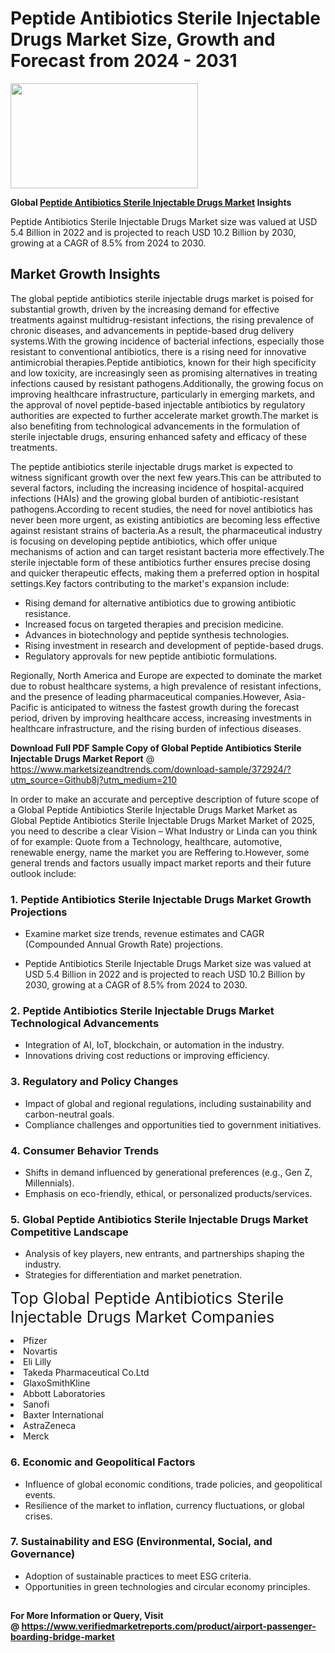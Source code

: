 <H1>Peptide Antibiotics Sterile Injectable Drugs Market Size, Growth and Forecast from 2024 - 2031</H1><img class="aligncenter size-medium wp-image-584254" src="https://thirdeyenews.in/wp-content/uploads/2024/09/Global-Market-Research-300x168.jpeg" alt="" width="300" height="168" /><p><strong>Global&nbsp;<a href="https://www.marketsizeandtrends.com/download-sample/372924/?utm_source=Github8j?utm_medium=210">Peptide Antibiotics Sterile Injectable Drugs Market</a> Insights</strong></p><p>Peptide Antibiotics Sterile Injectable Drugs Market size was valued at USD 5.4 Billion in 2022 and is projected to reach USD 10.2 Billion by 2030, growing at a CAGR of 8.5% from 2024 to 2030.</p><p><h2>Market Growth Insights</h2> <p>The global peptide antibiotics sterile injectable drugs market is poised for substantial growth, driven by the increasing demand for effective treatments against multidrug-resistant infections, the rising prevalence of chronic diseases, and advancements in peptide-based drug delivery systems.With the growing incidence of bacterial infections, especially those resistant to conventional antibiotics, there is a rising need for innovative antimicrobial therapies.Peptide antibiotics, known for their high specificity and low toxicity, are increasingly seen as promising alternatives in treating infections caused by resistant pathogens.Additionally, the growing focus on improving healthcare infrastructure, particularly in emerging markets, and the approval of novel peptide-based injectable antibiotics by regulatory authorities are expected to further accelerate market growth.The market is also benefiting from technological advancements in the formulation of sterile injectable drugs, ensuring enhanced safety and efficacy of these treatments.</p> <p>The peptide antibiotics sterile injectable drugs market is expected to witness significant growth over the next few years.This can be attributed to several factors, including the increasing incidence of hospital-acquired infections (HAIs) and the growing global burden of antibiotic-resistant pathogens.According to recent studies, the need for novel antibiotics has never been more urgent, as existing antibiotics are becoming less effective against resistant strains of bacteria.As a result, the pharmaceutical industry is focusing on developing peptide antibiotics, which offer unique mechanisms of action and can target resistant bacteria more effectively.The sterile injectable form of these antibiotics further ensures precise dosing and quicker therapeutic effects, making them a preferred option in hospital settings.Key factors contributing to the market's expansion include: <ul> <li>Rising demand for alternative antibiotics due to growing antibiotic resistance.</li> <li>Increased focus on targeted therapies and precision medicine.</li> <li>Advances in biotechnology and peptide synthesis technologies.</li> <li>Rising investment in research and development of peptide-based drugs.</li> <li>Regulatory approvals for new peptide antibiotic formulations.</li> </ul> Regionally, North America and Europe are expected to dominate the market due to robust healthcare systems, a high prevalence of resistant infections, and the presence of leading pharmaceutical companies.However, Asia-Pacific is anticipated to witness the fastest growth during the forecast period, driven by improving healthcare access, increasing investments in healthcare infrastructure, and the rising burden of infectious diseases.</p><p><span class=""><strong>Download Full PDF Sample Copy of Global Peptide Antibiotics Sterile Injectable Drugs Market Report</strong> @ <a href="https://www.marketsizeandtrends.com/download-sample/372924/?utm_source=Github8j?utm_medium=210" target="_blank">https://www.marketsizeandtrends.com/download-sample/372924/?utm_source=Github8j?utm_medium=210</a></span></p><p>In order to make an accurate and perceptive description of future scope of a Global&nbsp;Peptide Antibiotics Sterile Injectable Drugs Market Market as Global&nbsp;Peptide Antibiotics Sterile Injectable Drugs Market Market of 2025, you need to describe a clear Vision &ndash; What Industry or Linda can you think of for example: Quote from a Technology, healthcare, automotive, renewable energy, name the market you are Reffering to.However, some general trends and factors usually impact market reports and their future outlook include:</p><h3>1.&nbsp;<strong>Peptide Antibiotics Sterile Injectable Drugs Market Growth Projections</strong></h3><ul><li>Examine market size trends, revenue estimates and CAGR (Compounded Annual Growth Rate) projections.</li><li><p>Peptide Antibiotics Sterile Injectable Drugs Market size was valued at USD 5.4 Billion in 2022 and is projected to reach USD 10.2 Billion by 2030, growing at a CAGR of 8.5% from 2024 to 2030.</p></li></ul><h3>2.&nbsp;<strong>Peptide Antibiotics Sterile Injectable Drugs Market Technological Advancements</strong></h3><ul><li>Integration of AI, IoT, blockchain, or automation in the industry.</li><li>Innovations driving cost reductions or improving efficiency.</li></ul><h3>3.&nbsp;<strong>Regulatory and Policy Changes</strong></h3><ul><li>Impact of global and regional regulations, including sustainability and carbon-neutral goals.</li><li>Compliance challenges and opportunities tied to government initiatives.</li></ul><h3>4.&nbsp;<strong>Consumer Behavior Trends</strong></h3><ul><li>Shifts in demand influenced by generational preferences (e.g., Gen Z, Millennials).</li><li>Emphasis on eco-friendly, ethical, or personalized products/services.</li></ul><h3>5.&nbsp;<strong>Global Peptide Antibiotics Sterile Injectable Drugs Market Competitive Landscape</strong></h3><ul><li>Analysis of key players, new entrants, and partnerships shaping the industry.</li><li>Strategies for differentiation and market penetration.</li></ul><p data-pm-slice="1 1 []"><span style="color: inherit; font-family: inherit; font-size: 25px;">Top Global Peptide Antibiotics Sterile Injectable Drugs Market Companies</span></p><div class="" data-test-id=""><p><li>Pfizer</li><li> Novartis</li><li> Eli Lilly</li><li> Takeda Pharmaceutical Co.Ltd</li><li> GlaxoSmithKline</li><li> Abbott Laboratories</li><li> Sanofi</li><li> Baxter International</li><li> AstraZeneca</li><li> Merck</li></p></div><h3>6.&nbsp;<strong>Economic and Geopolitical Factors</strong></h3><ul><li>Influence of global economic conditions, trade policies, and geopolitical events.</li><li>Resilience of the market to inflation, currency fluctuations, or global crises.</li></ul><h3>7.&nbsp;<strong>Sustainability and ESG (Environmental, Social, and Governance)</strong></h3><ul><li>Adoption of sustainable practices to meet ESG criteria.</li><li>Opportunities in green technologies and circular economy principles.</li></ul><h2><strong style="font-size: 14px;">For More Information or Query, Visit @&nbsp;</strong><a style="background-color: #ffffff; font-size: 14px;" href="https://www.marketsizeandtrends.com/report/peptide-antibiotics-sterile-injectable-drugs-market/" target="_blank">https://www.verifiedmarketreports.com/product/airport-passenger-boarding-bridge-market</a></h2>